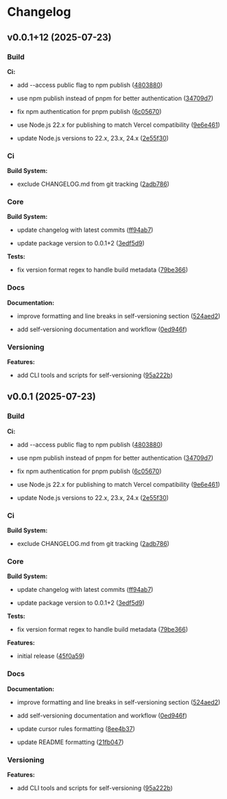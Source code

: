 # Changelog

## v0.0.1+12 (2025-07-23)

### Build

**Ci:**

- add --access public flag to npm publish ([4803880](https://github.com/dataroadinc/dr-ts-versioning/commit/480388002f91d0028a4db10132d398b90cdeae45))
  
- use npm publish instead of pnpm for better authentication ([34709d7](https://github.com/dataroadinc/dr-ts-versioning/commit/34709d7ad0f414aece25b9c17bcc271dc46d2c93))
  
- fix npm authentication for pnpm publish ([6c05670](https://github.com/dataroadinc/dr-ts-versioning/commit/6c05670e743e87c6a4927bcf5c057fc1f6c7a073))
  
- use Node.js 22.x for publishing to match Vercel compatibility ([9e6e461](https://github.com/dataroadinc/dr-ts-versioning/commit/9e6e461d617603b1457854e81d85c7717321d426))
  
- update Node.js versions to 22.x, 23.x, 24.x ([2e55f30](https://github.com/dataroadinc/dr-ts-versioning/commit/2e55f30c5ef6c001163c17dcd5ad7df0c8719457))
  

### Ci

**Build System:**

- exclude CHANGELOG.md from git tracking ([2adb786](https://github.com/dataroadinc/dr-ts-versioning/commit/2adb78604d0435a1cb7828c09660a66d830a80d2))
  

### Core

**Build System:**

- update changelog with latest commits ([ff94ab7](https://github.com/dataroadinc/dr-ts-versioning/commit/ff94ab7cbac199aebf81e1cdd55cd867a05227b6))
  
- update package version to 0.0.1+2 ([3edf5d9](https://github.com/dataroadinc/dr-ts-versioning/commit/3edf5d9a2934ba69468b3463da5ccc5b8b83dd0e))
  

**Tests:**

- fix version format regex to handle build metadata ([79be366](https://github.com/dataroadinc/dr-ts-versioning/commit/79be366053bf3027f6d92adcc3604ec9637ddc4d))
  

### Docs

**Documentation:**

- improve formatting and line breaks in self-versioning section ([524aed2](https://github.com/dataroadinc/dr-ts-versioning/commit/524aed29a10b994f7201ed3580ab477e0f77b65f))
  
- add self-versioning documentation and workflow ([0ed946f](https://github.com/dataroadinc/dr-ts-versioning/commit/0ed946f29cfc700ba34c9c5193196988c0efe444))
  

### Versioning

**Features:**

- add CLI tools and scripts for self-versioning ([95a222b](https://github.com/dataroadinc/dr-ts-versioning/commit/95a222b4e53b9f534c301ca695ec163b72c3ca07))
  

## v0.0.1 (2025-07-23)

### Build

**Ci:**

- add --access public flag to npm publish ([4803880](https://github.com/dataroadinc/dr-ts-versioning/commit/480388002f91d0028a4db10132d398b90cdeae45))
  
- use npm publish instead of pnpm for better authentication ([34709d7](https://github.com/dataroadinc/dr-ts-versioning/commit/34709d7ad0f414aece25b9c17bcc271dc46d2c93))
  
- fix npm authentication for pnpm publish ([6c05670](https://github.com/dataroadinc/dr-ts-versioning/commit/6c05670e743e87c6a4927bcf5c057fc1f6c7a073))
  
- use Node.js 22.x for publishing to match Vercel compatibility ([9e6e461](https://github.com/dataroadinc/dr-ts-versioning/commit/9e6e461d617603b1457854e81d85c7717321d426))
  
- update Node.js versions to 22.x, 23.x, 24.x ([2e55f30](https://github.com/dataroadinc/dr-ts-versioning/commit/2e55f30c5ef6c001163c17dcd5ad7df0c8719457))
  

### Ci

**Build System:**

- exclude CHANGELOG.md from git tracking ([2adb786](https://github.com/dataroadinc/dr-ts-versioning/commit/2adb78604d0435a1cb7828c09660a66d830a80d2))
  

### Core

**Build System:**

- update changelog with latest commits ([ff94ab7](https://github.com/dataroadinc/dr-ts-versioning/commit/ff94ab7cbac199aebf81e1cdd55cd867a05227b6))
  
- update package version to 0.0.1+2 ([3edf5d9](https://github.com/dataroadinc/dr-ts-versioning/commit/3edf5d9a2934ba69468b3463da5ccc5b8b83dd0e))
  

**Tests:**

- fix version format regex to handle build metadata ([79be366](https://github.com/dataroadinc/dr-ts-versioning/commit/79be366053bf3027f6d92adcc3604ec9637ddc4d))
  

**Features:**

- initial release ([45f0a59](https://github.com/dataroadinc/dr-ts-versioning/commit/45f0a5916844dadbf20bc9cc997f611569c36ce3))
  

### Docs

**Documentation:**

- improve formatting and line breaks in self-versioning section ([524aed2](https://github.com/dataroadinc/dr-ts-versioning/commit/524aed29a10b994f7201ed3580ab477e0f77b65f))
  
- add self-versioning documentation and workflow ([0ed946f](https://github.com/dataroadinc/dr-ts-versioning/commit/0ed946f29cfc700ba34c9c5193196988c0efe444))
  
- update cursor rules formatting ([8ee4b37](https://github.com/dataroadinc/dr-ts-versioning/commit/8ee4b37699fa75574b94e2de0ad58d24c2c82f83))
  
- update README formatting ([21fb047](https://github.com/dataroadinc/dr-ts-versioning/commit/21fb047aac19f0ebcdb4bdfed7b01632984927ac))
  

### Versioning

**Features:**

- add CLI tools and scripts for self-versioning ([95a222b](https://github.com/dataroadinc/dr-ts-versioning/commit/95a222b4e53b9f534c301ca695ec163b72c3ca07))
  

